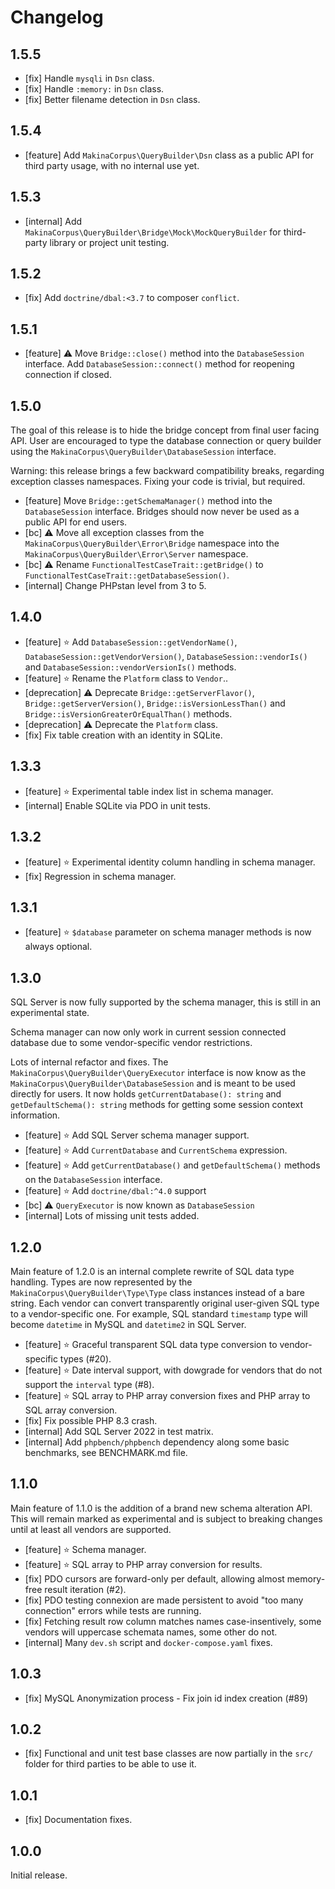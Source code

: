# Changelog

## 1.5.5

* [fix] Handle `mysqli` in `Dsn` class.
* [fix] Handle `:memory:` in `Dsn` class.
* [fix] Better filename detection in `Dsn` class.

## 1.5.4

* [feature] Add `MakinaCorpus\QueryBuilder\Dsn` class as a public API for third
  party usage, with no internal use yet.

## 1.5.3

* [internal] Add `MakinaCorpus\QueryBuilder\Bridge\Mock\MockQueryBuilder` for
  third-party library or project unit testing.

## 1.5.2

* [fix] Add `doctrine/dbal:<3.7` to composer `conflict`.

## 1.5.1

* [feature] ⚠️ Move `Bridge::close()` method into the `DatabaseSession`
  interface. Add `DatabaseSession::connect()` method for reopening
  connection if closed.

## 1.5.0

The goal of this release is to hide the bridge concept from final user facing
API. User are encouraged to type the database connection or query builder using
the `MakinaCorpus\QueryBuilder\DatabaseSession` interface.

Warning: this release brings a few backward compatibility breaks, regarding
exception classes namespaces. Fixing your code is trivial, but required.

* [feature] Move `Bridge::getSchemaManager()` method into the `DatabaseSession`
  interface. Bridges should now never be used as a public API for end users.
* [bc] ⚠️ Move all exception classes from the `MakinaCorpus\QueryBuilder\Error\Bridge`
  namespace into the `MakinaCorpus\QueryBuilder\Error\Server` namespace.
* [bc] ⚠️ Rename `FunctionalTestCaseTrait::getBridge()` to
  `FunctionalTestCaseTrait::getDatabaseSession()`.
* [internal] Change PHPstan level from 3 to 5.

## 1.4.0

* [feature] ⭐️ Add `DatabaseSession::getVendorName()`, `DatabaseSession::getVendorVersion()`,
  `DatabaseSession::vendorIs()` and `DatabaseSession::vendorVersionIs()` methods.
* [feature] ⭐️ Rename the `Platform` class to `Vendor`..
* [deprecation] ⚠️ Deprecate `Bridge::getServerFlavor()`, `Bridge::getServerVersion()`,
  `Bridge::isVersionLessThan()` and `Bridge::isVersionGreaterOrEqualThan()` methods.
* [deprecation] ⚠️ Deprecate the `Platform` class.
* [fix] Fix table creation with an identity in SQLite.

## 1.3.3

* [feature] ⭐️ Experimental table index list in schema manager.
* [internal] Enable SQLite via PDO in unit tests.

## 1.3.2

* [feature] ⭐️ Experimental identity column handling in schema manager.
* [fix] Regression in schema manager.

## 1.3.1

* [feature] ⭐️ `$database` parameter on schema manager methods is now always optional.

## 1.3.0

SQL Server is now fully supported by the schema manager, this is still in an
experimental state.

Schema manager can now only work in current session connected database due to
some vendor-specific vendor restrictions.

Lots of internal refactor and fixes. The `MakinaCorpus\QueryBuilder\QueryExecutor`
interface is now know as the `MakinaCorpus\QueryBuilder\DatabaseSession` and is
meant to be used directly for users. It now holds `getCurrentDatabase(): string`
and `getDefaultSchema(): string` methods for getting some session context
information.

* [feature] ⭐️ Add SQL Server schema manager support.
* [feature] ⭐️ Add `CurrentDatabase` and `CurrentSchema` expression.
* [feature] ⭐️ Add `getCurrentDatabase()` and `getDefaultSchema()` methods on the `DatabaseSession` interface.
* [feature] ⭐️ Add `doctrine/dbal:^4.0` support
* [bc] ⚠️ `QueryExecutor` is now known as `DatabaseSession`
* [internal] Lots of missing unit tests added.

## 1.2.0

Main feature of 1.2.0 is an internal complete rewrite of SQL data type
handling. Types are now represented by the `MakinaCorpus\QueryBuilder\Type\Type`
class instances instead of a bare string. Each vendor can convert transparently
original user-given SQL type to a vendor-specific one. For example, SQL standard
`timestamp` type will become `datetime` in MySQL and `datetime2` in SQL Server.

* [feature] ⭐️ Graceful transparent SQL data type conversion to vendor-specific types (#20).
* [feature] ⭐️ Date interval support, with dowgrade for vendors that do not support the `interval` type (#8).
* [feature] ⭐️ SQL array to PHP array conversion fixes and PHP array to SQL array conversion.
* [fix] Fix possible PHP 8.3 crash.
* [internal] Add SQL Server 2022 in test matrix.
* [internal] Add `phpbench/phpbench` dependency along some basic benchmarks, see BENCHMARK.md file.

## 1.1.0

Main feature of 1.1.0 is the addition of a brand new schema alteration API.
This will remain marked as experimental and is subject to breaking changes
until at least all vendors are supported.

* [feature] ⭐️ Schema manager.
* [feature] ⭐️ SQL array to PHP array conversion for results.
* [fix] PDO cursors are forward-only per default, allowing almost memory-free result iteration (#2).
* [fix] PDO testing connexion are made persistent to avoid "too many connection" errors while tests are running.
* [fix] Fetching result row column matches names case-insentively, some vendors will uppercase schemata names, some other do not.
* [internal] Many `dev.sh` script and `docker-compose.yaml` fixes.

## 1.0.3

* [fix] MySQL Anonymization process - Fix join id index creation (#89)

## 1.0.2

* [fix] Functional and unit test base classes are now partially in the `src/` folder for third parties to be able to use it.

## 1.0.1

* [fix] Documentation fixes.

## 1.0.0

Initial release.
